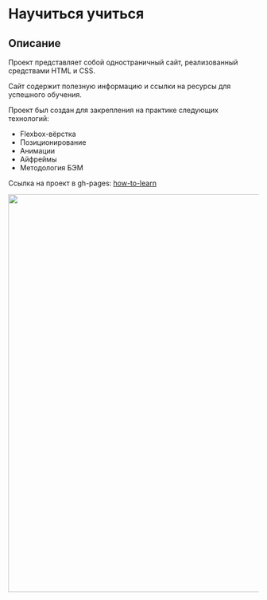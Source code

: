# Научиться учиться

## Описание
Проект представляет собой одностраничный сайт, реализованный средствами HTML и CSS.

Сайт содержит полезную информацию и ссылки на ресурсы для успешного обучения.

Проект был создан для закрепления на практике следующих технологий:
* Flexbox-вёрстка
* Позиционирование
* Анимации
* Айфреймы
* Методология БЭМ

Ссылка на проект в gh-pages: [how-to-learn](https://andreibelyun.github.io/how-to-learn/)

<img src='./public/how-to-learn.gif' width='800px'/>
